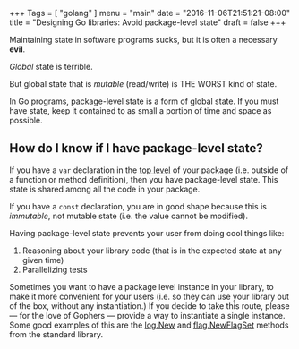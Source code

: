 +++
Tags = [ "golang" ]
menu = "main"
date = "2016-11-06T21:51:21-08:00"
title = "Designing Go libraries: Avoid package-level state"
draft = false
+++

Maintaining state in software programs sucks, but it is often a necessary
**evil**.  

*Global* state is terrible. 

But global state that is *mutable* (read/write) is THE WORST kind of state.

In Go programs, package-level state is a form of global state. If you must have
state, keep it contained to as small a portion of time and space as possible.

## How do I know if I have package-level state?

If you have a `var` declaration in the [top
level](https://github.com/afex/hystrix-go/blob/39520ddd07a9d9a071d615f7476798659f5a3b89/hystrix/circuit.go#L24-L27)
of your package (i.e. outside of a function or method definition), then you have
package-level state. This state is shared among all the code in your package.

If you have a `const` declaration, you are in good shape because this is
*immutable*, not mutable state (i.e. the value cannot be modified).

Having package-level state prevents your user from doing cool things like:

1. Reasoning about your library code (that is in the expected state at any given
   time)
2. Parallelizing tests

Sometimes you want to have a package level instance in your library, to make it
more convenient for your users (i.e. so they can use your library out of the
box, without any instantiation.) If you decide to take this route, please — for
the love of Gophers — provide a way to instantiate a single instance. Some
good examples of this are the [log.New](https://golang.org/pkg/log/) and
[flag.NewFlagSet](https://golang.org/pkg/flag/) methods from the standard
library. 